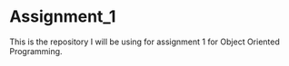 # Assignment_1
This is the repository I will be using for assignment 1 for Object Oriented Programming. 

